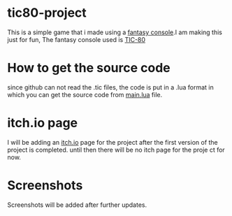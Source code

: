 # tic80-project
This is a simple game that i made using a <a href="https://en.wikipedia.org/wiki/Fantasy_video_game_console">fantasy console</a>.I am making this just for fun,
The fantasy console used is <a href="https://tic80.com/">TIC-80</a>


<bold><h1>How to get the source code</h1></bold>
since github can not read the .tic files, the code is put in a .lua format in which you can get the source code from <a href="main.lua">main.lua</a> file.


<bold><h1>itch.io page</h1></bold>
I will be adding an <a href="https://www.itch.io/">itch.io</a> page for the project after the first version of the project is completed.
until then there will be no itch page for the proje ct for now.

<h1>Screenshots</h1>
<p>Screenshots will be added after further updates.</p>